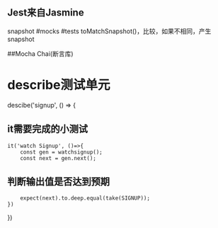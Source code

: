 ## Jest来自Jasmine
snapshot
#mocks
#tests
toMatchSnapshot()，比较，如果不相同，产生snapshot

##Mocha Chai(断言库)
# describe测试单元
descibe('signup', () => {
## it需要完成的小测试
    it('watch Signup', ()=>{
        const gen = watchsignup();
        const next = gen.next();
##  判断输出值是否达到预期
        expect(next).to.deep.equal(take(SIGNUP));
    })
}) 
